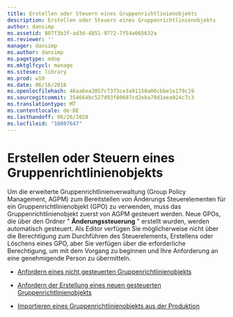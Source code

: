 ```yaml
---
title: Erstellen oder Steuern eines Gruppenrichtlinienobjekts
description: Erstellen oder Steuern eines Gruppenrichtlinienobjekts
author: dansimp
ms.assetid: 807f3b3f-ad3d-4851-9772-7f54a065632a
ms.reviewer: ''
manager: dansimp
ms.author: dansimp
ms.pagetype: mdop
ms.mktglfcycl: manage
ms.sitesec: library
ms.prod: w10
ms.date: 06/16/2016
ms.openlocfilehash: 46aa6ea3857c7373ce3a91150a00cbbe1e179c19
ms.sourcegitcommit: 354664bc527d93f80687cd2eba70d1eea024c7c3
ms.translationtype: MT
ms.contentlocale: de-DE
ms.lasthandoff: 06/26/2020
ms.locfileid: "10807647"
---
```

# Erstellen oder Steuern eines Gruppenrichtlinienobjekts


Um die erweiterte Gruppenrichtlinienverwaltung (Group Policy Management, AGPM) zum Bereitstellen von Änderungs Steuerelementen für ein Gruppenrichtlinienobjekt (GPO) zu verwenden, muss das Gruppenrichtlinienobjekt zuerst von AGPM gesteuert werden. Neue GPOs, die über den Ordner " **Änderungssteuerung** " erstellt wurden, werden automatisch gesteuert. Als Editor verfügen Sie möglicherweise nicht über die Berechtigung zum Durchführen des Steuerelements, Erstellens oder Löschens eines GPO, aber Sie verfügen über die erforderliche Berechtigung, um mit dem Vorgang zu beginnen und Ihre Anforderung an eine genehmigende Person zu übermitteln.

-   [Anfordern eines nicht gesteuerten Gruppenrichtlinienobjekts](request-control-of-an-uncontrolled-gpo-agpm40.md)

-   [Anfordern der Erstellung eines neuen gesteuerten Gruppenrichtlinienobjekts](request-the-creation-of-a-new-controlled-gpo-agpm40.md)

-   [Importieren eines Gruppenrichtlinienobjekts aus der Produktion](import-a-gpo-from-production-agpm40-ed.md)

 

 





